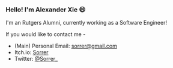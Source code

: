 ### Hello! I'm Alexander Xie 😄

I'm an Rutgers Alumni, currently working as a Software Engineer!


If you would like to contact me -
- (Main) Personal Email: sorrer@gmail.com
- Itch.io: [Sorrer](https://sorrer.itch.io/)
- Twitter: [@Sorrer_](https://twitter.com/Sorrer_)

<!--
**Sorrer/Sorrer** is a ✨ _special_ ✨ repository because its `README.md` (this file) appears on your GitHub profile.

Here are some ideas to get you started:

- 🔭 I’m currently working on ...
- 🌱 I’m currently learning ...
- 👯 I’m looking to collaborate on ...
- 🤔 I’m looking for help with ...
- 💬 Ask me about ...
- 📫 How to reach me: ...
- 😄 Pronouns: ...
- ⚡ Fun fact: ...
-->
